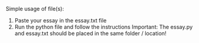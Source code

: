Simple usage of file(s):
  1. Paste your essay in the essay.txt file
  2. Run the python file and follow the instructions
Important: The essay.py and essay.txt should be placed in the same folder / location!
